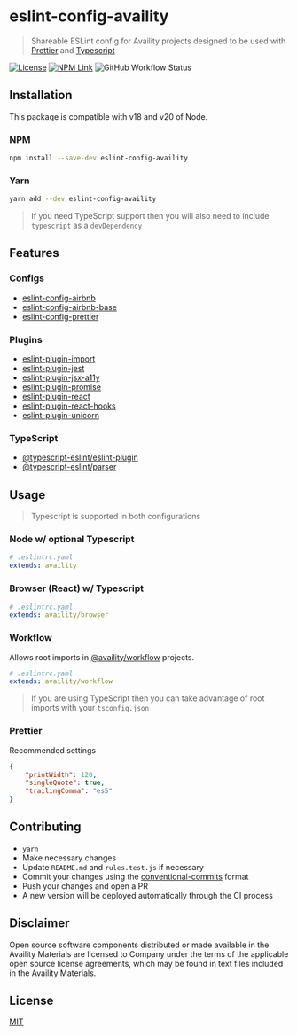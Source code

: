 # eslint-config-availity

> Shareable ESLint config for Availity projects designed to be used with [Prettier](https://github.com/prettier/prettier) and [Typescript](https://www.typescriptlang.org/)

[![License](https://img.shields.io/badge/license-MIT-blue.svg?style=for-the-badge)](http://opensource.org/licenses/MIT)
[![NPM Link](http://img.shields.io/npm/v/eslint-config-availity.svg?style=for-the-badge&logo=npm)](https://npmjs.org/package/eslint-config-availity)
![GitHub Workflow Status](https://img.shields.io/github/workflow/status/availity/eslint-config-availity/ci-build?style=for-the-badge)

## Installation

This package is compatible with v18 and v20 of Node.

### NPM

```bash
npm install --save-dev eslint-config-availity
```

### Yarn

```bash
yarn add --dev eslint-config-availity
```

> If you need TypeScript support then you will also need to include `typescript` as a `devDependency`

## Features

### Configs

-   [eslint-config-airbnb](https://github.com/airbnb/javascript/tree/master/packages/eslint-config-airbnb)
-   [eslint-config-airbnb-base](https://github.com/airbnb/javascript/tree/master/packages/eslint-config-airbnb-base)
-   [eslint-config-prettier](https://github.com/prettier/eslint-config-prettier)

### Plugins

-   [eslint-plugin-import](https://github.com/import-js/eslint-plugin-import)
-   [eslint-plugin-jest](https://github.com/jest-community/eslint-plugin-jest)
-   [eslint-plugin-jsx-a11y](https://github.com/jsx-eslint/eslint-plugin-jsx-a11y)
-   [eslint-plugin-promise](https://github.com/xjamundx/eslint-plugin-promise)
-   [eslint-plugin-react](https://github.com/yannickcr/eslint-plugin-react)
-   [eslint-plugin-react-hooks](https://github.com/facebook/react/tree/master/packages/eslint-plugin-react-hooks)
-   [eslint-plugin-unicorn](https://github.com/sindresorhus/eslint-plugin-unicorn)

### TypeScript

-   [@typescript-eslint/eslint-plugin](https://github.com/typescript-eslint/typescript-eslint/tree/master/packages/eslint-plugin)
-   [@typescript-eslint/parser](https://github.com/typescript-eslint/typescript-eslint/tree/master/packages/parser)

## Usage

> Typescript is supported in both configurations

### Node w/ optional Typescript

```yaml
# .eslintrc.yaml
extends: availity
```

### Browser (React) w/ Typescript

```yaml
# .eslintrc.yaml
extends: availity/browser
```

### Workflow

Allows root imports in [@availity/workflow](https://github.com/Availity/availity-workflow) projects.

```yaml
# .eslintrc.yaml
extends: availity/workflow
```

> If you are using TypeScript then you can take advantage of root imports with your `tsconfig.json`

### Prettier

Recommended settings

```json
{
    "printWidth": 120,
    "singleQuote": true,
    "trailingComma": "es5"
}
```

## Contributing

-   `yarn`
-   Make necessary changes
-   Update `README.md` and `rules.test.js` if necessary
-   Commit your changes using the [conventional-commits](https://www.conventionalcommits.org/en/v1.0.0-beta.4/#summary) format
-   Push your changes and open a PR
-   A new version will be deployed automatically through the CI process

## Disclaimer

Open source software components distributed or made available in the Availity Materials are licensed to Company under the terms of the applicable open source license agreements, which may be found in text files included in the Availity Materials.

## License

[MIT](./LICENSE)
